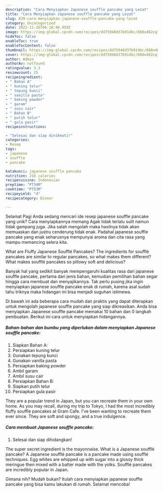 ```yaml
---
description: "Cara Menyiapkan Japanese souffle pancake yang Lezat"
title: "Cara Menyiapkan Japanese souffle pancake yang Lezat"
slug: 839-cara-menyiapkan-japanese-souffle-pancake-yang-lezat
category: Uncategorized
date: 2022-11-26T06:18:40.959Z
image: https://img-global.cpcdn.com/recipes/dd75948d37b914bc/680x482cq70/japanese-souffle-pancake-foto-resep-utama.jpg
hideToc: false
enableToc: true
enableTocContent: false
thumbnail: https://img-global.cpcdn.com/recipes/dd75948d37b914bc/680x482cq70/japanese-souffle-pancake-foto-resep-utama.jpg
cover: https://img-global.cpcdn.com/recipes/dd75948d37b914bc/680x482cq70/japanese-souffle-pancake-foto-resep-utama.jpg
author: Admin
authorAv: notfound
ratingvalue: 3.1
reviewcount: 25
recipeingredient:
- " Bahan A"
- " kuning telur"
- " tepung kunci"
- " vanilla pasta"
- " baking powder"
- " garam"
- " susu cair"
- " Bahan B"
- " putih telur"
- " gula pasir"
recipeinstructions:

- "Selesai dan siap dinikmati!"
categories:
- Resep
tags:
- japanese
- souffle
- pancake

katakunci: japanese souffle pancake 
nutrition: 216 calories
recipecuisine: Indonesian
preptime: "PT34M"
cooktime: "PT53M"
recipeyield: "4"
recipecategory: Dinner

---
```



Selamat Pagi Anda sedang mencari ide resep japanese souffle pancake yang unik? Cara menyiapkannya memang Agak tidak terlalu sulit namun tidak gampang juga. Jika salah mengolah maka hasilnya tidak akan memuaskan dan justru cenderung tidak enak. Padahal japanese souffle pancake yang enak seharusnya mempunyai aroma dan cita rasa yang mampu memancing selera kita.


What are Fluffy Japanese Soufflé Pancakes? The ingredients for soufflé pancakes are similar to regular pancakes, so what makes them different? What makes soufflé pancakes so pillowy soft and delicious?

Banyak hal yang sedikit banyak mempengaruhi kualitas rasa dari japanese souffle pancake, pertama dari jenis bahan, kemudian pemilihan bahan segar hingga cara membuat dan menyajikannya. Tak perlu pusing jika ingin menyiapkan japanese souffle pancake enak di rumah, karena asal sudah tahu triknya maka hidangan ini bisa menjadi suguhan istimewa.


Di bawah ini ada beberapa cara mudah dan praktis yang dapat diterapkan untuk mengolah japanese souffle pancake yang siap dikreasikan. Anda bisa menyiapkan Japanese souffle pancake memakai 10 bahan dan 0 langkah pembuatan. Berikut ini cara untuk menyiapkan hidangannya.

<!--inarticleads1-->

##### Bahan-bahan dan bumbu yang diperlukan dalam menyiapkan Japanese souffle pancake:

1. Siapkan  Bahan A:
1. Persiapkan  kuning telur
1. Gunakan  tepung kunci
1. Gunakan  vanilla pasta
1. Persiapkan  baking powder
1. Ambil  garam
1. Ambil  susu cair
1. Persiapkan  Bahan B:
1. Siapkan  putih telur
1. Persiapkan  gula pasir


They are a popular trend in Japan, but you can recreate them in your own home. As you may recall, during my trip to Tokyo, I had the most incredibly fluffy souffle pancakes at Gram Cafe. I&#39;ve been wanting to recreate them ever since. They are soft and spongy, and a true indulgence. 

<!--inarticleads2-->

##### Cara membuat Japanese souffle pancake:


1. Selesai dan siap dihidangkan!

The super secret ingredient is the mayonnaise. What is a Japanese soufflé pancake? A Japanese soufflé pancake is a pancake made using soufflé techniques. Egg whites are whipped up with sugar into a glossy thick meringue then mixed with a batter made with the yolks. Soufflé pancakes are incredibly popular in Japan. 

Gimana nih? Mudah bukan? Itulah cara menyiapkan japanese souffle pancake yang bisa kamu lakukan di rumah. Selamat mencoba!
